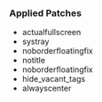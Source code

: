 ### Applied Patches
- actualfullscreen
- systray
- noborderfloatingfix
- notitle
- noborderfloatingfix
- hide_vacant_tags
- alwayscenter
